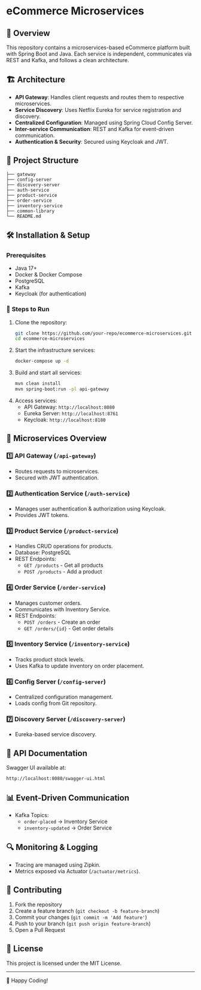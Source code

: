 # eCommerce Microservices

## 📌 Overview
This repository contains a microservices-based eCommerce platform built with Spring Boot and Java. Each service is independent, communicates via REST and Kafka, and follows a clean architecture.

## 🏗️ **Architecture**
- **API Gateway**: Handles client requests and routes them to respective microservices.
- **Service Discovery**: Uses Netflix Eureka for service registration and discovery.
- **Centralized Configuration**: Managed using Spring Cloud Config Server.
- **Inter-service Communication**: REST and Kafka for event-driven communication.
- **Authentication & Security**: Secured using Keycloak and JWT.

## 📂 **Project Structure**
```
├── gateway
├── config-server
├── discovery-server
├── auth-service
├── product-service
├── order-service
├── inventory-service
├── common-library
└── README.md
```

## 🛠️ **Installation & Setup**
### Prerequisites
- Java 17+
- Docker & Docker Compose
- PostgreSQL
- Kafka
- Keycloak (for authentication)

### 🚀 **Steps to Run**
1. Clone the repository:
   ```sh
   git clone https://github.com/your-repo/ecommerce-microservices.git
   cd ecommerce-microservices
   ```
2. Start the infrastructure services:
   ```sh
   docker-compose up -d
   ```
3. Build and start all services:
   ```sh
   mvn clean install
   mvn spring-boot:run -pl api-gateway
   ```
4. Access services:
   - API Gateway: `http://localhost:8080`
   - Eureka Server: `http://localhost:8761`
   - Keycloak: `http://localhost:8180`

## 📜 **Microservices Overview**
### **1️⃣ API Gateway** (`/api-gateway`)
- Routes requests to microservices.
- Secured with JWT authentication.

### **2️⃣ Authentication Service** (`/auth-service`)
- Manages user authentication & authorization using Keycloak.
- Provides JWT tokens.

### **3️⃣ Product Service** (`/product-service`)
- Handles CRUD operations for products.
- Database: PostgreSQL
- REST Endpoints:
  - `GET /products` - Get all products
  - `POST /products` - Add a product

### **4️⃣ Order Service** (`/order-service`)
- Manages customer orders.
- Communicates with Inventory Service.
- REST Endpoints:
  - `POST /orders` - Create an order
  - `GET /orders/{id}` - Get order details

### **5️⃣ Inventory Service** (`/inventory-service`)
- Tracks product stock levels.
- Uses Kafka to update inventory on order placement.

### **6️⃣ Config Server** (`/config-server`)
- Centralized configuration management.
- Loads config from Git repository.

### **7️⃣ Discovery Server** (`/discovery-server`)
- Eureka-based service discovery.

## 🔗 **API Documentation**
Swagger UI available at:
```
http://localhost:8080/swagger-ui.html
```

## 📊 **Event-Driven Communication**
- Kafka Topics:
  - `order-placed` → Inventory Service
  - `inventory-updated` → Order Service

## 🔍 **Monitoring & Logging**
- Tracing are managed using Zipkin.
- Metrics exposed via Actuator (`/actuator/metrics`).

## 🤝 **Contributing**
1. Fork the repository
2. Create a feature branch (`git checkout -b feature-branch`)
3. Commit your changes (`git commit -m 'Add feature'`)
4. Push to your branch (`git push origin feature-branch`)
5. Open a Pull Request

## 📜 **License**
This project is licensed under the MIT License.

---
🚀 Happy Coding!
